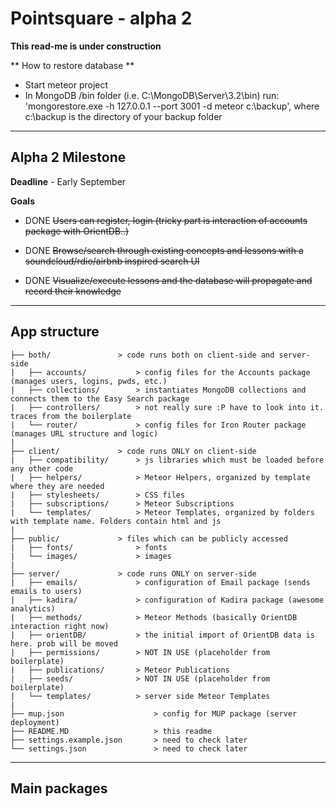 # Pointsquare - alpha 2 #

**This read-me is under construction**

** How to restore database **
* Start meteor project
* In MongoDB /bin folder (i.e. C:\MongoDB\Server\3.2\bin) run: 'mongorestore.exe -h 127.0.0.1 --port 3001 -d meteor c:\backup', where c:\backup is the directory of your backup folder


- - - -

## Alpha 2 Milestone ##
**Deadline** - Early September

**Goals**

* DONE ~~Users can register, login (tricky part is interaction of accounts package with OrientDB..)~~

* DONE ~~Browse/search through existing concepts and lessons with a soundcloud/rdio/airbnb inspired search UI~~

* DONE ~~Visualize/execute lessons and the database will propagate and record their knowledge~~

- - - -

## App structure ##

	├── both/				> code runs both on client-side and server-side
	|   ├── accounts/			> config files for the Accounts package (manages users, logins, pwds, etc.)
	|   ├── collections/		> instantiates MongoDB collections and connects them to the Easy Search package
	|   ├── controllers/		> not really sure :P have to look into it. traces from the boilerplate
	|   └── router/				> config files for Iron Router package (manages URL structure and logic)
	|
	├── client/				> code runs ONLY on client-side
	|   ├── compatibility/		> js libraries which must be loaded before any other code
	|   ├── helpers/			> Meteor Helpers, organized by template where they are needed
	|   ├── stylesheets/		> CSS files
	|   ├── subscriptions/		> Meteor Subscriptions
	|   └── templates/			> Meteor Templates, organized by folders with template name. Folders contain html and js
	|
	├── public/				> files which can be publicly accessed
	|   ├── fonts/				> fonts
	|   └── images/				> images
	|
	├── server/				> code runs ONLY on server-side
	|   ├── emails/				> configuration of Email package (sends emails to users)
	|   ├── kadira/				> configuration of Kadira package (awesome analytics)
	|   ├── methods/			> Meteor Methods (basically OrientDB interaction right now)
	|   ├── orientDB/			> the initial import of OrientDB data is here. prob will be moved
	|   ├── permissions/		> NOT IN USE (placeholder from boilerplate)
	|   ├── publications/		> Meteor Publications
	|   ├── seeds/				> NOT IN USE (placeholder from boilerplate)
	|   └── templates/			> server side Meteor Templates
	|
	├── mup.json					> config for MUP package (server deployment)
	├── README.MD					> this readme
	├── settings.example.json		> need to check later
	└── settings.json				> need to check later

- - - -

## Main packages ##
